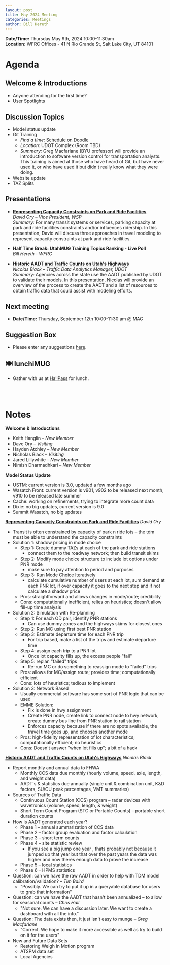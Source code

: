 ```yaml
---
layout: post
title: May 2024 Meeting
categories: Meetings
author: Bill Hereth
---
```


**Date/Time:** Thursday May 9th, 2024 10:00-11:30am  
**Location:** WFRC Offices - 41 N Rio Grande St, Salt Lake City, UT 84101  

# Agenda

## Welcome & Introductions 
- Anyone attending for the first time?
- User Spotlights

## Discussion Topics 
- Model status update
- Git Training
  - *Find a time:* [Schedule on Doodle](https://doodle.com/meeting/participate/id/dN57lPDb)
  - *Location:* UDOT Complex (Room TBD)
  - *Summary:* Greg Macfarlane (BYU professor) will provide an introduction to software version control for transportation analysts. This training is aimed at those who have heard of Git, but have never used it, or who have used it but didn't really know what they were doing. 
- Website update
- TAZ Splits

## Presentations

* **[Representing Capacity Constraints on Park and Ride Facilities](../images/Utah-MUG-Park-and-Ride.pdf)**<br/>*David Ory – Vice President, WSP*<br/>*Summary:* For many transit systems or services, parking capacity at park and ride facilities constraints and/or influences ridership. In this presentation, David will discuss three approaches in travel modeling to represent capacity constraints at park and ride facilities.

* **Half Time Break: UtahMUG Training Topics Ranking - Live Poll**<br>*Bill Hereth - WFRC*

* **[Historic AADT and Traffic Counts on Utah's Highways](https://docs.google.com/presentation/d/1PEzDVVTjSzG21b1hGNbZ5ppHctOgUKiWun9xe4_frhg/edit#slide=id.g1354406bfd5_0_0)**<br/>*Nicolas Black – Traffic Data Analytics Manager, UDOT*<br/>*Summary:* Agencies across the state use the AADT published by UDOT to validate their models. In this presentation, Nicolas will provide an overview of the process to create the AADT and a list of resources to obtain traffic data that could assist with modeling efforts.

## Next meeting
* **Date/Time:** Thursday, September 12th 10:00-11:30 am @ MAG

## Suggestion Box
- Please enter any suggestions [here](https://forms.gle/jv6GNKzSMeUwM2M69).

## 🍽 lunchiMUG
- Gather with us at [HallPass](https://www.hallpassslc.com/) for lunch.

<br><br>

# Notes

**Welcome & Introductions**

 - Keith Hanglin – *New Member*
 - Dave Ory – *Visiting*
 - Hayden Atchley – *New Member*
 - Nicholas Black – *Visiting*
 - Jared Lillywhite – *New Member*
 - Nimish Dharmadhkari – *New Member*

**Model Status Update**

 - USTM: current version is 3.0, updated a few months ago
 - Wasatch Front: current version is v901, v902 to be released next month, v910 to be released late summer
 - Cache: working on refinements, trying to integrate more count data
 - Dixie: no big updates, current version is 9.0
 - Summit Wasatch, no big updates

**[Representing Capacity Constraints on Park and Ride Facilities](../images/Utah-MUG-Park-and-Ride.pdf)** *David Ory*

 - Transit is often constrained by capacity of park n ride lots – the tdm must be able to understand the capacity constraints
 - Solution 1: shadow pricing in mode choice
    - Step 1: Create dummy TAZs at each of the park and ride stations
        - connect them to the roadway network; then build transit skims
    - Step 2: Modify mode choice structure to include lot options under PNR mode
        - make sure to pay attention to period and purposes
    - Step 3: Run Mode Choice Iteratively
        - calculate cumulative number of users at each lot, sum demand at each PNR lot, if over capacity it goes to the next step and if not calculate a shadow price
    - Pros: straightforward and allows changes in mode/route; credibility
    - Cons: computationally inefficient, relies on heuristics; doesn't allow fill-up time analysis
 - Solution 2: Simulation with Re-planning
    - Step 1: For each OD pair, identify PNR stations
        - Can use dummy zones and the highways skims for closest ones
    - Step 2: Run MC using first best PNR station
    - Step 3: Estimate departure time for each PNR trip
        - For trip based, make a list of the trips and estimate departure time
    - Step 4: assign each trip to a PNR lot
        - Once lot capacity fills up, the excess people "fail"
    - Step 5: replan "failed" trips
        - Re-run MC or do something to reassign mode to "failed" trips
    - Pros: allows for MC/assign route; provides time; computationally efficient
    - Cons: lots of heuristics; tedious to implement
 - Solution 3: Network Based
    - Usually commercial software has some sort of PNR logic that can be used
    - EMME Solution:
        - Fix is done in hwy assignment
        - Create PNR node, create link to connect node to hwy network, create dummy bus line from PNR station to rail station
        - Enforces capacity because if there are no spots available, the travel time goes up, and chooses another mode
    - Pros: high-fidelity representation of lot characteristics; computationally efficient; no heuristics
    - Cons: Doesn't answer "when lot fills up"; a bit of a hack

**[Historic AADT and Traffic Counts on Utah's Highways](https://docs.google.com/presentation/d/1PEzDVVTjSzG21b1hGNbZ5ppHctOgUKiWun9xe4_frhg/edit#slide=id.g1354406bfd5_0_0)** *Nicolas Black*

 - Report monthly and annual data to FHWA
    - Monthly CCS data due monthly (hourly volume, speed, axle, length, and weight data)
    - AADT's & statistics due annually (single unit & combination unit, K&D factors, SU/CU peak percentages, VMT summaries)
 - Sources of Traffic Data
    - Continuous Count Station (CCS) program – radar devices with wavetronics (volume, speed, length, & weight)
    - Short Term Count Program (STC or Portable Counts) – portable short duration counts
 - How is AADT generated each year?
     - Phase 1 – annual summarization of CCS data
     - Phase 2 – factor group evaluation and factor calculation 
     - Phase 3 – short term counts
     - Phase 4 – site statistic review
         - If you see a big jump one year , thats probably not because it jumped up that year but that over the past years the data was higher and now theres enough data to prove the increase
     - Phase 5 – local statistics
     - Phase 6 – HPMS statistics
 - Question: can we have the raw AADT in order to help with TDM model calibration/validation? – *Tim Baird*
     - "Possibly. We can try to put it up in a queryable database for users to grab that information"
 - Question: can we have the AADT that hasn't been annualized – to allow for seasonal counts – *Chris Hall*
     - "Not sure. We can have a discussion later. We want to create a dashboard with all the info."
 - Question: The data exists then, it just isn't easy to munge – *Greg Macfarlane*
     - "Correct. We hope to make it more accessible as well as try to build on it for the users"
 - New and Future Data Sets
     - Restoring Weigh in Motion program
     - ATSPM data set
     - Local Agencies





